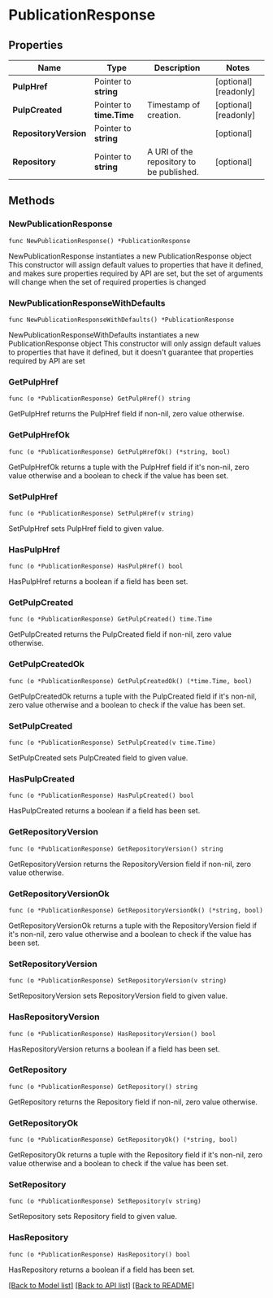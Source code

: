 # PublicationResponse

## Properties

Name | Type | Description | Notes
------------ | ------------- | ------------- | -------------
**PulpHref** | Pointer to **string** |  | [optional] [readonly] 
**PulpCreated** | Pointer to **time.Time** | Timestamp of creation. | [optional] [readonly] 
**RepositoryVersion** | Pointer to **string** |  | [optional] 
**Repository** | Pointer to **string** | A URI of the repository to be published. | [optional] 

## Methods

### NewPublicationResponse

`func NewPublicationResponse() *PublicationResponse`

NewPublicationResponse instantiates a new PublicationResponse object
This constructor will assign default values to properties that have it defined,
and makes sure properties required by API are set, but the set of arguments
will change when the set of required properties is changed

### NewPublicationResponseWithDefaults

`func NewPublicationResponseWithDefaults() *PublicationResponse`

NewPublicationResponseWithDefaults instantiates a new PublicationResponse object
This constructor will only assign default values to properties that have it defined,
but it doesn't guarantee that properties required by API are set

### GetPulpHref

`func (o *PublicationResponse) GetPulpHref() string`

GetPulpHref returns the PulpHref field if non-nil, zero value otherwise.

### GetPulpHrefOk

`func (o *PublicationResponse) GetPulpHrefOk() (*string, bool)`

GetPulpHrefOk returns a tuple with the PulpHref field if it's non-nil, zero value otherwise
and a boolean to check if the value has been set.

### SetPulpHref

`func (o *PublicationResponse) SetPulpHref(v string)`

SetPulpHref sets PulpHref field to given value.

### HasPulpHref

`func (o *PublicationResponse) HasPulpHref() bool`

HasPulpHref returns a boolean if a field has been set.

### GetPulpCreated

`func (o *PublicationResponse) GetPulpCreated() time.Time`

GetPulpCreated returns the PulpCreated field if non-nil, zero value otherwise.

### GetPulpCreatedOk

`func (o *PublicationResponse) GetPulpCreatedOk() (*time.Time, bool)`

GetPulpCreatedOk returns a tuple with the PulpCreated field if it's non-nil, zero value otherwise
and a boolean to check if the value has been set.

### SetPulpCreated

`func (o *PublicationResponse) SetPulpCreated(v time.Time)`

SetPulpCreated sets PulpCreated field to given value.

### HasPulpCreated

`func (o *PublicationResponse) HasPulpCreated() bool`

HasPulpCreated returns a boolean if a field has been set.

### GetRepositoryVersion

`func (o *PublicationResponse) GetRepositoryVersion() string`

GetRepositoryVersion returns the RepositoryVersion field if non-nil, zero value otherwise.

### GetRepositoryVersionOk

`func (o *PublicationResponse) GetRepositoryVersionOk() (*string, bool)`

GetRepositoryVersionOk returns a tuple with the RepositoryVersion field if it's non-nil, zero value otherwise
and a boolean to check if the value has been set.

### SetRepositoryVersion

`func (o *PublicationResponse) SetRepositoryVersion(v string)`

SetRepositoryVersion sets RepositoryVersion field to given value.

### HasRepositoryVersion

`func (o *PublicationResponse) HasRepositoryVersion() bool`

HasRepositoryVersion returns a boolean if a field has been set.

### GetRepository

`func (o *PublicationResponse) GetRepository() string`

GetRepository returns the Repository field if non-nil, zero value otherwise.

### GetRepositoryOk

`func (o *PublicationResponse) GetRepositoryOk() (*string, bool)`

GetRepositoryOk returns a tuple with the Repository field if it's non-nil, zero value otherwise
and a boolean to check if the value has been set.

### SetRepository

`func (o *PublicationResponse) SetRepository(v string)`

SetRepository sets Repository field to given value.

### HasRepository

`func (o *PublicationResponse) HasRepository() bool`

HasRepository returns a boolean if a field has been set.


[[Back to Model list]](../README.md#documentation-for-models) [[Back to API list]](../README.md#documentation-for-api-endpoints) [[Back to README]](../README.md)


